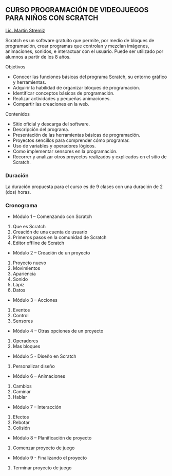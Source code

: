 ## CURSO PROGRAMACIÓN DE VIDEOJUEGOS PARA NIÑOS CON SCRATCH

[Lic. Martin Stremiz](https://www.energy-code.com)

Scratch es un software gratuito que permite, por medio de bloques de programación, crear programas que controlan y mezclan imágenes, animaciones, sonidos, e interactuar con el usuario. Puede ser utilizado por alumnos a partir de los 8 años.

Objetivos
*	Conocer las funciones básicas del programa Scratch, su entorno gráfico y herramientas.
*	Adquirir la habilidad de organizar bloques de programación.
*	Identificar conceptos básicos de programación.
*	Realizar actividades y pequeñas animaciones.
*	Compartir las creaciones en la web. 

Contenidos
*	Sitio oficial y descarga del software.
*	Descripción del programa.
*	Presentación de las herramientas básicas de programación.
*	Proyectos sencillos para comprender cómo programar.
*	Uso de variables y operadores lógicos.
* Como implementar sensores en la programación.
*	Recorrer y analizar otros proyectos realizados y explicados en el sitio de Scratch.

### Duración
La duración propuesta para el curso es de 9 clases con una duración de 2 (dos) horas.

### Cronograma
- Módulo 1 – Comenzando con Scratch
1.	Que es Scratch
2.	Creación de una cuenta de usuario
3.	Primeros pasos en la comunidad de Scratch
4.	Editor offline de Scratch
- Módulo 2 – Creación de un proyecto
1.	Proyecto nuevo
2.	Movimientos
3.	Apariencia
4.	Sonido
5.	Lápiz
6.	Datos
- Módulo 3 – Acciones
1.	Eventos
2.	Control
3.	Sensores
- Módulo 4 – Otras opciones de un proyecto
1.	Operadores
2.	Mas bloques
- Módulo 5 - Diseño en Scratch
1.	Personalizar diseño
- Módulo 6 – Animaciones
1.	Cambios
2.	Caminar
3.	Hablar
- Módulo 7 – Interacción
1.	Efectos
2.	Rebotar
3.	Colisión
- Módulo 8 – Planificación de proyecto
1.	Comenzar proyecto de juego
- Módulo 9 - Finalizando el proyecto
1.	Terminar proyecto de juego
